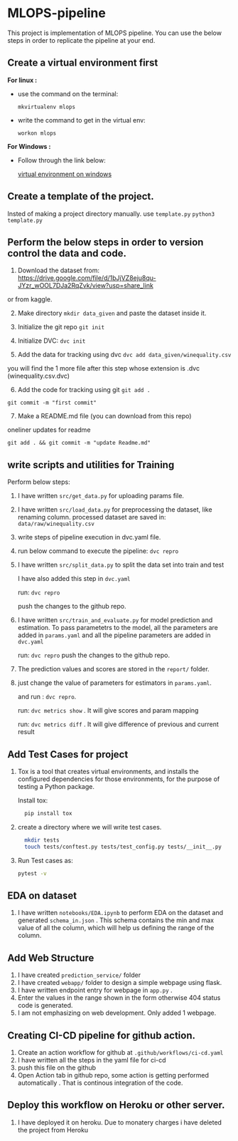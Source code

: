 
# MLOPS-pipeline

This project is implementation of MLOPS pipeline. 
You can use the below steps in order to replicate the pipeline at your end.

## Create a virtual environment first

**For linux :**
  - use the command on the terminal:
    
    `mkvirtualenv mlops`

  - write the command to get in the virtual env:
    
    `workon mlops`

  **For Windows :**
  - Follow through the link below:
    
    [virtual environment on windows](https://medium.com/co-learning-lounge/create-virtual-environment-python-windows-2021-d947c3a3ca78)


## Create a template of the project.

Insted of making a project directory manually. use `template.py`
`python3 template.py`

## Perform the below steps in order to version control the data and code.
1. Download the dataset from:
 https://drive.google.com/file/d/1bJjVZ8eju8qu-JYzr_wOOL7DJa2RqZvk/view?usp=share_link 

or from kaggle.

2. Make directory  `mkdir data_given` and paste the dataset inside it.
3. Initialize the git repo 
`git init`

4. Initialize DVC:
`dvc init `

5. Add the data for tracking using dvc
`dvc add data_given/winequality.csv`

you will find the 1 more file after this step whose extension is .dvc (winequality.csv.dvc)

6. Add the code for tracking using git
`git add .`

`git commit -m "first commit"`

7. Make a README.md file (you can download from this repo)

  oneliner updates for readme

  `git add . && git commit -m "update Readme.md"`

## write scripts and utilities for Training
Perform below steps:

1. I have written `src/get_data.py` for uploading params file.

2. I have written `src/load_data.py` for preprocessing the dataset, like renaming column.
   processed dataset are saved in: `data/raw/winequality.csv`

3. write steps of pipeline execution in dvc.yaml file.

4. run below command to execute the pipeline:
`dvc repro`

5. I have written `src/split_data.py` to split the data set into train and test
   
   I have also added this step in `dvc.yaml`
   
   run: `dvc repro`
  
   push the changes to the github repo.

6. I have written `src/train_and_evaluate.py` for model prediction and estimation.
   To pass parametetrs to the model, all the parameters are added in `params.yaml` and all the pipeline parameters are added in `dvc.yaml`

   run: `dvc repro`
   push the changes to the github repo.

7. The prediction values and scores are stored in the `report/` folder. 
8. just change the value of parameters for estimators in `params.yaml`. 
   
   and run : `dvc repro`.
   
   run: `dvc metrics show` . It will give scores and param mapping
   
   run: `dvc metrics diff` . It will give difference of previous and current result

## Add Test Cases for project

1. Tox is a tool that creates virtual environments, and installs the configured dependencies for those environments, for the purpose of testing a Python package.
  
   Install tox:
    ```bash
      pip install tox
    ```
2. create a directory where we will write test cases.
    
    ```bash
      mkdir tests
      touch tests/conftest.py tests/test_config.py tests/__init__.py
    ```
3. Run Test cases as:

    ```bash
    pytest -v
    ```

## EDA on dataset

1. I have written `notebooks/EDA.ipynb` to perform EDA on the dataset and generated `schema_in.json` . This schema contains the min and max value of all the column, which will help us defining the range of the column.

## Add Web Structure 
1. I have created `prediction_service/` folder
2. I have created `webapp/` folder to design a simple webpage using flask.
3. I have written endpoint entry for webpage in `app.py` .
4. Enter the values in the range shown in the form otherwise 404 status code is generated.
5. I am not emphasizing on web development. Only added 1 webpage.

## Creating CI-CD pipeline for github action.

1. Create an action workflow for github at `.github/workflows/ci-cd.yaml`
2. I have written all the steps in the yaml file for ci-cd
3. push this file on the github
4. Open Action tab in github repo, some action is getting performed automatically . That is continous integration of the code.

## Deploy this workflow on Heroku or other server.
1. I have deployed it on heroku. Due to monatery charges i have deleted the project from Heroku
